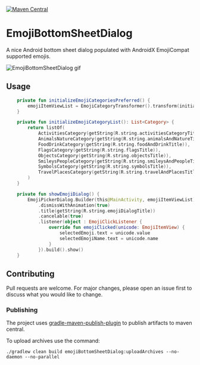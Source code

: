 [![Maven Central](https://img.shields.io/maven-central/v/com.withplum/emojiBottomSheetDialog.svg?label=Maven%20Central)](https://search.maven.org/search?q=g:%22com.withplum%22%20AND%20a:%22emojiBottomSheetDialog%22)
# EmojiBottomSheetDialog
A nice Android bottom sheet dialog populated with AndroidX EmojiCompat supported emojis.

![EmojiBottomSheetDialog gif](https://i.imgur.com/0GisGjI.gif)

## Usage

```kotlin
    private fun initializeEmojiCategoriesPreferred() {
        emojiItemViewList = EmojiCategoryTransformer().transform(initializeEmojiCategoryList())
    }

    private fun initializeEmojiCategoryList(): List<Category> {
        return listOf(
            ActivitiesCategory(getString(R.string.activitiesCategoryTitle)),
            AnimalsNatureCategory(getString(R.string.animalsAndNatureTitle)),
            FoodDrinkCategory(getString(R.string.foodAndDrinkTitle)),
            FlagsCategory(getString(R.string.flagsTitle)),
            ObjectsCategory(getString(R.string.objectsTitle)),
            SmileysPeopleCategory(getString(R.string.smileysAndPeopleTitle)),
            SymbolsCategory(getString(R.string.symbolsTitle)),
            TravelPlacesCategory(getString(R.string.travelAndPlacesTitle))
        )
    }

    private fun showEmojiDialog() {
        EmojiPickerDialog.Builder(this@MainActivity, emojiItemViewList)
            .dismissWithAnimation(true)
            .title(getString(R.string.emojiDialogTitle))
            .cancelable(true)
            .listener(object : EmojiClickListener {
                override fun emojiClicked(unicode: EmojiItemView) {
                    selectedEmoji.text = unicode.value
                    selectedEmojiName.text = unicode.name
                }
            }).build().show()
    }
```

## Contributing
Pull requests are welcome. For major changes, please open an issue first to discuss what you would like to change.

### Publishing
The project uses [gradle-maven-publish-plugin](https://github.com/vanniktech/gradle-maven-publish-plugin) to publish artifacts to maven central.

To upload archives use the command:

```
./gradlew clean build emojiBottomSheetDialog:uploadArchives --no-daemon --no-parallel
```
